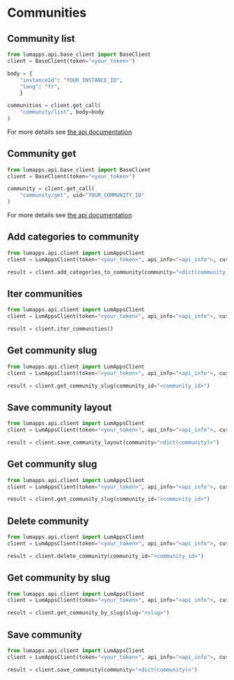 # Communities


## Community list

```python
from lumapps.api.base_client import BaseClient
client = BaseClient(token="<your_token>")

body = {
    "instanceId": "YOUR_INSTANCE_ID",
    "lang": "fr",
    }

communities = client.get_call(
    "community/list", body=body
)
```

For more details see [the api documentation](https://apiv1.lumapps.com/#operation/Community/List)

## Community get

```python
from lumapps.api.base_client import BaseClient
client = BaseClient(token="<your_token>")

community = client.get_call(
    "community/get", uid="YOUR_COMMUNITY_ID"
)
```

For more details see [the api documentation](https://apiv1.lumapps.com/#operation/Community/Get)

## Add categories to community

```python
from lumapps.api.client import LumAppsClient
client = LumAppsClient(token="<your_token>", api_info="<api_info">, customer_id="<customer_id>", instance_id="<instance_id>")

result = client.add_categories_to_community(community="<dict(community)>", categories="<[categories])>")
```

## Iter communities

```python
from lumapps.api.client import LumAppsClient
client = LumAppsClient(token="<your_token>", api_info="<api_info">, customer_id="<customer_id>", instance_id="<instance_id>")

result = client.iter_communities()
```

## Get community slug

```python
from lumapps.api.client import LumAppsClient
client = LumAppsClient(token="<your_token>", api_info="<api_info">, customer_id="<customer_id>", instance_id="<instance_id>")

result = client.get_community_slug(community_id="<community_id>")
```

## Save community layout

```python
from lumapps.api.client import LumAppsClient
client = LumAppsClient(token="<your_token>", api_info="<api_info">, customer_id="<customer_id>", instance_id="<instance_id>")

result = client.save_community_layout(community="<dict(community)>")
```

## Get community slug

```python
from lumapps.api.client import LumAppsClient
client = LumAppsClient(token="<your_token>", api_info="<api_info">, customer_id="<customer_id>", instance_id="<instance_id>")

result = client.get_community_slug(community_id="<community_id>")
```

## Delete community

```python
from lumapps.api.client import LumAppsClient
client = LumAppsClient(token="<your_token>", api_info="<api_info">, customer_id="<customer_id>", instance_id="<instance_id>")

result = client.delete_community(community_id="<community_id>")
```

## Get community by slug

```python
from lumapps.api.client import LumAppsClient
client = LumAppsClient(token="<your_token>", api_info="<api_info">, customer_id="<customer_id>", instance_id="<instance_id>")

result = client.get_community_by_slug(slug="<slug>")
```

## Save community

```python
from lumapps.api.client import LumAppsClient
client = LumAppsClient(token="<your_token>", api_info="<api_info">, customer_id="<customer_id>", instance_id="<instance_id>")

result = client.save_community(community="<dict(community)>")
```